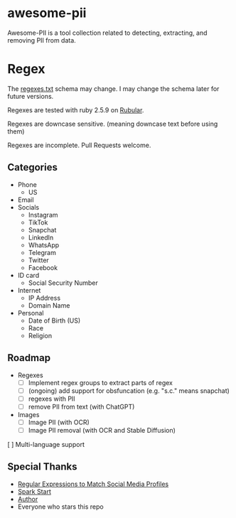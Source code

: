 # awesome-pii

Awesome-PII is a tool collection related to detecting, extracting, and removing PII from data.

# Regex

The [regexes.txt](regexes.txt) schema may change. I may change the schema later for future versions.

Regexes are tested with ruby 2.5.9 on [Rubular](https://rubular.com/).

Regexes are downcase sensitive. (meaning downcase text before using them)

Regexes are incomplete. Pull Requests welcome.

## Categories

- Phone
  - US
- Email
- Socials
  - Instagram
  - TikTok
  - Snapchat
  - LinkedIn
  - WhatsApp
  - Telegram
  - Twitter
  - Facebook
- ID card
  - Social Security Number
- Internet
  - IP Address
  - Domain Name
- Personal
  - Date of Birth (US)
  - Race
  - Religion

## Roadmap

- Regexes
    - [ ] Implement regex groups to extract parts of regex
    - [ ] (ongoing) add support for obsfuncation (e.g. "s.c." means snapchat)
    - [ ] regexes with PII
    - [ ] remove PII from text (with ChatGPT)

- Images
    - [ ] Image PII (with OCR)
    - [ ] Image PII removal (with OCR and Stable Diffusion)

[ ] Multi-language support

## Special Thanks
- [Regular Expressions to Match Social Media Profiles](https://github.com/lorey/social-media-profiles-regexs)
- [Spark Start](https://sparkstart.io)
- [Author](https://kcoleman.me)
- Everyone who stars this repo